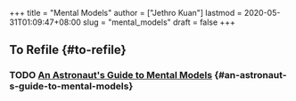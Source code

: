 +++
title = "Mental Models"
author = ["Jethro Kuan"]
lastmod = 2020-05-31T01:09:47+08:00
slug = "mental_models"
draft = false
+++

## To Refile {#to-refile}

### <span class="org-todo todo TODO">TODO</span> [An Astronaut's Guide to Mental Models](https://fs.blog/2020/02/mental-models-in-space/) {#an-astronaut-s-guide-to-mental-models}
